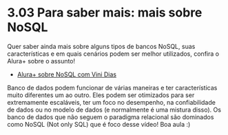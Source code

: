 # 3.03 Para saber mais: mais sobre NoSQL

Quer saber ainda mais sobre alguns tipos de bancos NoSQL, suas características e em quais cenários podem ser melhor utilizados, confira o Alura+ sobre o assunto!

- [Alura+ sobre NoSQL com Vini Dias](https://cursos.alura.com.br/extra/alura-mais/o-que-e-nosql--c1142)


Banco de dados podem funcionar de várias maneiras e ter características muito diferentes um ao outro. Eles podem ser otimizados para ser extremamente escaláveis, ter um foco no desempenho, na confiabilidade de dados ou no modelo de dados (e normalmente é uma mistura disso). Os banco de dados que não seguem o paradigma relacional são dominados como NoSQL (Not only SQL) que é foco desse vídeo! Boa aula :)